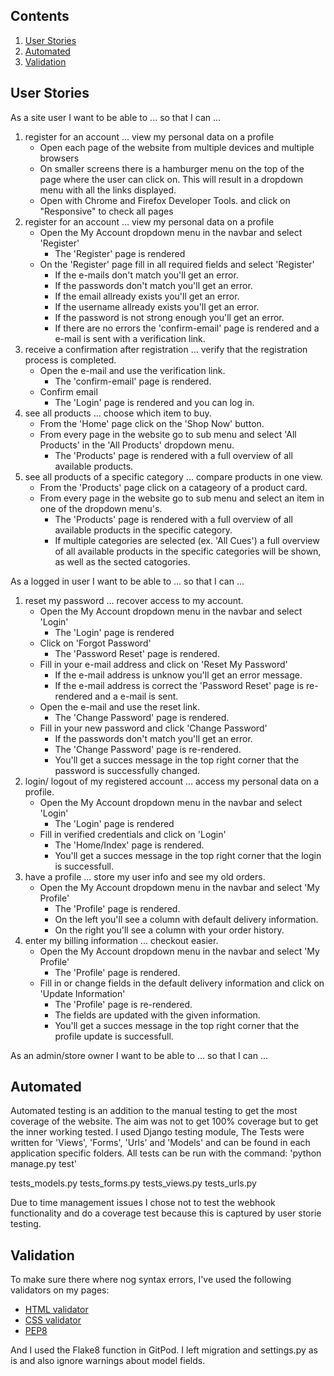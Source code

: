 ## Contents
1. [User Stories](#user-stories)
2. [Automated](#automated)
3. [Validation](#validation)


## User Stories
As a site user I want to be able to ... so that I can ...
1. register for an account ... view my personal data on a profile
    - Open each page of the website from multiple devices and multiple browsers
    - On smaller screens there is a hamburger menu on the top of the page where the user can click on. This will result in a dropdown menu with all the links displayed.
    - Open with Chrome and Firefox Developer Tools. and click on "Responsive" to check all pages
2. register for an account ... view my personal data on a profile
    - Open the My Account dropdown menu in the navbar and select 'Register'
        * The 'Register' page is rendered
    - On the 'Register' page fill in all required fields and select 'Register'
        * If the e-mails don't match you'll get an error.
        * If the passwords don't match you'll get an error.
        * If the email allready exists you'll get an error.
        * If the username allready exists you'll get an error.
        * If the password is not strong enough you'll get an error.
        * If there are no errors the 'confirm-email' page is rendered and a e-mail is sent with a verification link.
3. receive a confirmation after registration ... verify that the registration process is completed.
    - Open the e-mail and use the verification link.
        * The 'confirm-email' page is rendered.
    - Confirm email
        * The 'Login' page is rendered and you can log in.
4. see all products ... choose which item to buy.
    - From the 'Home' page click on the 'Shop Now' button.
    - From every page in the website go to sub menu and select 'All Products' in the 'All Products' dropdown menu.
        - The 'Products' page is rendered with a full overview of all available products.
5. see all products of a specific category ... compare products in one view.
    - From the 'Products' page click on a catageory of a product card.
    - From every page in the website go to sub menu and select an item in one of the dropdown menu's.
        - The 'Products' page is rendered with a full overview of all available products in the specific category.
        - If multiple categories are selected (ex. 'All Cues') a full overview of all available products in the specific categories will be shown, as well as the sected catogories.

As a logged in user I want to be able to ... so that I can ...
1. reset my password ... recover access to my account.
    - Open the My Account dropdown menu in the navbar and select 'Login'
        * The 'Login' page is rendered
    - Click on 'Forgot Password' 
        * The 'Password Reset' page is rendered.
    - Fill in your e-mail address and click on 'Reset My Password'
        * If the e-mail address is unknow you'll get an error message.
        * If the e-mail address is correct the 'Password Reset' page is re-rendered and a e-mail is sent.
    - Open the e-mail and use the reset link.
        * The 'Change Password' page is rendered.
    - Fill in your new password and click 'Change Password'
        * If the passwords don't match you'll get an error.
        * The 'Change Password' page is re-rendered.
        * You'll get a succes message in the top right corner that the password is successfully changed.
2. login/ logout of my registered account ... access my personal data on a profile.
    - Open the My Account dropdown menu in the navbar and select 'Login'
        * The 'Login' page is rendered
    - Fill in verified credentials and click on 'Login'
        * The 'Home/Index' page is rendered.
        * You'll get a succes message in the top right corner that the login is successfull.
3. have a profile ... store my user info and see my old orders.
    - Open the My Account dropdown menu in the navbar and select 'My Profile'
        * The 'Profile' page is rendered.
        * On the left you'll see a column with default delivery information.
        * On the right you'll see a column with your order history.
4. enter my billing information ... checkout easier.
    - Open the My Account dropdown menu in the navbar and select 'My Profile'
        * The 'Profile' page is rendered.
    - Fill in or change fields in the default delivery information and click on 'Update Information'
        * The 'Profile' page is re-rendered.
        * The fields are updated with the given information.
        * You'll get a succes message in the top right corner that the profile update is successfull.


As an admin/store owner I want to be able to ... so that I can ...
        
## Automated
Automated testing is an addition to the manual testing to get the most coverage of the website. The aim was not to get 100% coverage but to get the inner working tested. I used Django testing module, The Tests were written for 'Views', 'Forms', 'Urls' and 'Models' and can be found in each application specific folders. All tests can be run with the command: 'python manage.py test'

tests_models.py
tests_forms.py
tests_views.py
tests_urls.py

Due to time management issues I chose not to test the webhook functionality and do a coverage test because this is captured by user storie testing.

## Validation
To make sure there where nog syntax errors, I've used the following validators on my pages:
* [HTML validator](https://validator.w3.org/#validate_by_input)
* [CSS validator](https://jigsaw.w3.org/css-validator/)
* [PEP8](http://pep8online.com/checkresult)

And I used the Flake8 function in GitPod. I left migration and settings.py as is and also ignore warnings about model fields.